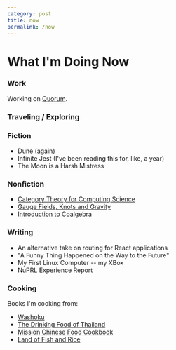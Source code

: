 ```yaml
---
category: post
title: now
permalink: /now
---
```

# What I'm Doing Now

### Work

Working on [Quorum](https://github.com/jpmorganchase/quorum).

### Traveling / Exploring

### Fiction

  - Dune (again)
  - Infinite Jest (I've been reading this for, like, a year)
  - The Moon is a Harsh Mistress

### Nonfiction

  - [Category Theory for Computing Science](https://www.amazon.com/Category-Theory-Computing-Science-Michael/dp/0131204866)
  - [Gauge Fields, Knots and Gravity](https://www.amazon.com/GAUGE-FIELDS-KNOTS-GRAVITY-Everything/dp/9810220340/)
  - [Introduction to Coalgebra](https://www.cambridge.org/core/books/introduction-to-coalgebra/0D508876D20D95E17871320EADC185C6)

### Writing

  - An alternative take on routing for React applications
  - "A Funny Thing Happened on the Way to the Future"
  - My First Linux Computer -- my XBox
  - NuPRL Experience Report

### Cooking

Books I'm cooking from:
* [Washoku](https://www.amazon.com/Washoku-Recipes-Japanese-Home-Kitchen/dp/1580085199/)
* [The Drinking Food of Thailand](https://www.amazon.com/POK-Drinking-Food-Thailand-Cookbook/dp/1607747731/)
* [Mission Chinese Food Cookbook](https://www.amazon.com/Mission-Chinese-Food-Cookbook/dp/0062243411)
* [Land of Fish and Rice](https://www.amazon.com/Land-Fish-Rice-Recipes-Culinary/dp/0393254380/)
